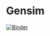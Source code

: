 # Gensim

[![Binder](https://mybinder.org/badge_logo.svg)](https://mybinder.org/v2/gh/KSpiliop/Gensim/main?filepath=LDA%20Topic%20Modelling%20with%20Gensim_Updated.ipynb)
